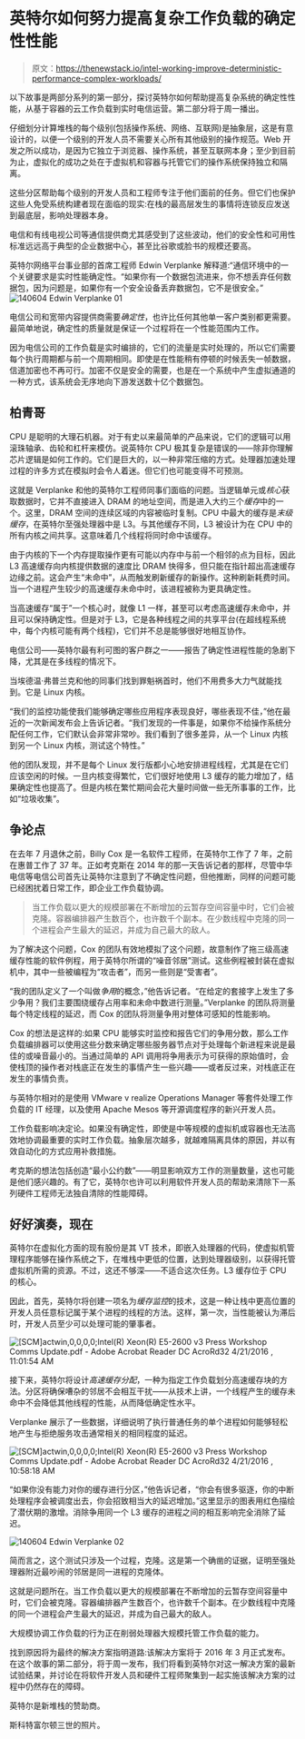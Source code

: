 # 英特尔如何努力提高复杂工作负载的确定性性能

> 原文：<https://thenewstack.io/intel-working-improve-deterministic-performance-complex-workloads/>

以下故事是两部分系列的第一部分，探讨英特尔如何帮助提高复杂系统的确定性性能，从基于容器的云工作负载到实时电信运营。第二部分将于周一播出。

仔细划分计算堆栈的每个级别(包括操作系统、网络、互联网)是抽象层，这是有意设计的，以便一个级别的开发人员不需要关心所有其他级别的操作规范。Web 开发之所以成功，是因为它独立于浏览器、操作系统，甚至互联网本身；至少到目前为止，虚拟化的成功之处在于虚拟机和容器与托管它们的操作系统保持独立和隔离。

这些分区帮助每个级别的开发人员和工程师专注于他们面前的任务。但它们也保护这些人免受系统构建者现在面临的现实:在栈的最高层发生的事情将连锁反应发送到最底层，影响处理器本身。

电信和有线电视公司等通信提供商尤其感受到了这些波动，他们的安全性和可用性标准远远高于典型的企业数据中心，甚至比谷歌或脸书的规模还要高。

英特尔网络平台事业部的首席工程师 Edwin Verplanke 解释道:“通信环境中的一个关键要求是实时性能确定性。“如果你有一个数据包流进来，你不想丢弃任何数据包，因为问题是，如果你有一个安全设备丢弃数据包，它不是很安全。”![140604 Edwin Verplanke 01](img/1da8d8f472ea3f9603b44eea207d5c70.png)

电信公司和宽带内容提供商需要*确定性*，也许比任何其他单一客户类别都更需要。最简单地说，确定性的质量就是保证一个过程将在一个性能范围内工作。

因为电信公司的工作负载是实时编排的，它们的流量是实时处理的，所以它们需要每个执行周期都与前一个周期相同。即使是在性能稍有停顿的时候丢失一帧数据，信道加密也不再可行。加密不仅是安全的需要，也是在一个系统中产生虚拟通道的一种方式，该系统会无序地向下游发送数十亿个数据包。

## 柏青哥

CPU 是聪明的大理石机器。对于有史以来最简单的产品来说，它们的逻辑可以用滚珠轴承、齿轮和杠杆来模仿。说英特尔 CPU 极其复杂是错误的——除非你理解芯片逻辑是如何工作的。它们是巨大的，以一种非常压缩的方式。处理器加速处理过程的许多方式在模拟时会令人着迷。但它们也可能变得不可预测。

这就是 Verplanke 和他的英特尔工程师同事们面临的问题。当逻辑单元或*核心*获取数据时，它并不直接进入 DRAM 的地址空间，而是进入大约三个*缓存*中的一个。这里，DRAM 空间的连续区域的内容被临时复制。CPU 中最大的缓存是*末级缓存*，在英特尔至强处理器中是 L3。与其他缓存不同，L3 被设计为在 CPU 中的所有内核之间共享。这意味着几个线程将同时命中该缓存。

由于内核的下一个内存提取操作更有可能以内存中与前一个相邻的点为目标，因此 L3 高速缓存向内核提供数据的速度比 DRAM 快得多，但只能在指针超出高速缓存边缘之前。这会产生“未命中”，从而触发刷新缓存的新操作。这种刷新耗费时间。当一个进程产生较少的高速缓存未命中时，该进程被称为更具确定性。

当高速缓存“属于”一个核心时，就像 L1 一样，甚至可以考虑高速缓存未命中，并且可以保持确定性。但是对于 L3，它是各种线程之间的共享平台(在超线程系统中，每个内核可能有两个线程)，它们并不总是能够很好地相互协作。

电信公司——英特尔最有利可图的客户群之一——报告了确定性进程性能的急剧下降，尤其是在多线程的情况下。

当埃德温·弗普兰克和他的同事们找到罪魁祸首时，他们不用费多大力气就能找到。它是 Linux 内核。

“我们的监控功能使我们能够确定哪些应用程序表现良好，哪些表现不佳，”他在最近的一次新闻发布会上告诉记者。“我们发现的一件事是，如果你不给操作系统分配任何工作，它们默认会非常非常吵。我们看到了很多差异，从一个 Linux 内核到另一个 Linux 内核，测试这个特性。”

他的团队发现，并不是每个 Linux 发行版都小心地安排进程线程，尤其是在它们应该空闲的时候。一旦内核变得繁忙，它们很好地使用 L3 缓存的能力增加了，结果确定性也提高了。但是内核在繁忙期间会花大量时间做一些无所事事的工作，比如“垃圾收集”。

## 争论点

在去年 7 月退休之前，Billy Cox 是一名软件工程师，在英特尔工作了 7 年，之前在惠普工作了 37 年。正如考克斯在 2014 年的那一天告诉记者的那样，尽管中华电信等电信公司首先让英特尔注意到了不确定性问题，但他推断，同样的问题可能已经困扰着日常工作，即企业工作负载协调。

> 当工作负载以更大的规模部署在不断增加的云暂存空间容量中时，它们会被克隆。容器编排器产生数百个，也许数千个副本。在少数线程中克隆的同一个进程会产生最大的延迟，并成为自己最大的敌人。

为了解决这个问题，Cox 的团队有效地模拟了这个问题，故意制作了拖三级高速缓存性能的软件例程，用于英特尔所谓的“噪音邻居”测试。这些例程被封装在虚拟机中，其中一些被编程为“攻击者”，而另一些则是“受害者”。

“我的团队定义了一个叫做*争用*的概念，”他告诉记者。“在给定的套接字上发生了多少争用？我们主要围绕缓存占用率和未命中数进行测量。”Verplanke 的团队将测量每个特定线程的延迟，而 Cox 的团队将测量争用对整体可感知的性能影响。

Cox 的想法是这样的:如果 CPU 能够实时监控和报告它们的争用分数，那么工作负载编排器可以使用这些分数来确定哪些服务器节点对于处理每个新进程来说是最佳的或噪音最小的。当通过简单的 API 调用将争用表示为可获得的原始值时，会使栈顶的操作者对栈底正在发生的事情产生一些兴趣——或者反过来，对栈底正在发生的事情负责。

与英特尔相对的是使用 VMware v realize Operations Manager 等套件处理工作负载的 IT 经理，以及使用 Apache Mesos 等开源调度程序的新兴开发人员。

工作负载影响决定论。如果没有确定性，即使是中等规模的虚拟机或容器也无法高效地协调最重要的实时工作负载。抽象层次越多，就越难隔离具体的原因，并以有效自动化的方式应用补救措施。

考克斯的想法包括创造“最小公约数”——明显影响双方工作的测量数量，这也可能是他们感兴趣的。有了它，英特尔也许可以利用软件开发人员的帮助来清除下一系列硬件工程师无法独自清除的性能障碍。

## 好好演奏，现在

英特尔在虚拟化方面的现有股份是其 VT 技术，即嵌入处理器的代码，使虚拟机管理程序能够在操作系统之下，在堆栈中更低的位置，达到处理器级别，以获得托管虚拟机所需的资源。不过，这还不够深——不适合这次任务。L3 缓存位于 CPU 的核心。

因此，首先，英特尔将创建一项名为*缓存监控*的技术，这是一种让栈中更高位置的开发人员任意标记属于某个进程的线程的方法。这样，第一次，当性能被认为滞后时，开发人员至少可以处理可能的肇事者。

![[SCM]actwin,0,0,0,0;Intel(R) Xeon(R) E5-2600 v3 Press Workshop Comms Update.pdf - Adobe Acrobat Reader DC AcroRd32 4/21/2016 , 11:01:54 AM](img/b9348f1feccef5fac72c46104c9a633c.png)

接下来，英特尔将设计*高速缓存分配*，一种为指定工作负载划分高速缓存块的方法。分区将确保嘈杂的邻居不会相互干扰——从技术上讲，一个线程产生的缓存未命中不会降低其他线程的性能，从而降低确定性水平。

Verplanke 展示了一些数据，详细说明了执行普通任务的单个进程如何能够轻松地产生与拒绝服务攻击通常相关的相同程度的延迟。

![[SCM]actwin,0,0,0,0;Intel(R) Xeon(R) E5-2600 v3 Press Workshop Comms Update.pdf - Adobe Acrobat Reader DC AcroRd32 4/21/2016 , 10:58:18 AM](img/7aa4b9b4cd502418a2ac6cb64c687baf.png)

“如果你没有能力对你的缓存进行分区，”他告诉记者，“你会有很多驱逐，你的中断处理程序会被调度出去，你会招致相当大的延迟增加。”这里显示的图表用红色描绘了潜伏期的激增。消除争用同一个 L3 缓存的进程之间的相互影响完全消除了延迟。

![140604 Edwin Verplanke 02](img/090e5d24b530a78e424717df18ddbce4.png)

简而言之，这个测试只涉及一个过程，克隆。这是第一个确凿的证据，证明至强处理器附近最吵闹的邻居是同一进程的克隆体。

这就是问题所在。当工作负载以更大的规模部署在不断增加的云暂存空间容量中时，它们会被克隆。容器编排器产生数百个，也许数千个副本。在少数线程中克隆的同一个进程会产生最大的延迟，并成为自己最大的敌人。

大规模协调工作负载的行为正在削弱处理器大规模托管工作负载的能力。

找到原因将为最终的解决方案指明道路:该解决方案将于 2016 年 3 月正式发布。在这个故事的第二部分，将于周一发布，我们将看到英特尔对这一解决方案的最新试验结果，并讨论在将软件开发人员和硬件工程师聚集到一起实施该解决方案的过程中仍然存在的障碍。

英特尔是新堆栈的赞助商。

斯科特富尔顿三世的照片。

<svg xmlns:xlink="http://www.w3.org/1999/xlink" viewBox="0 0 68 31" version="1.1"><title>Group</title> <desc>Created with Sketch.</desc></svg>